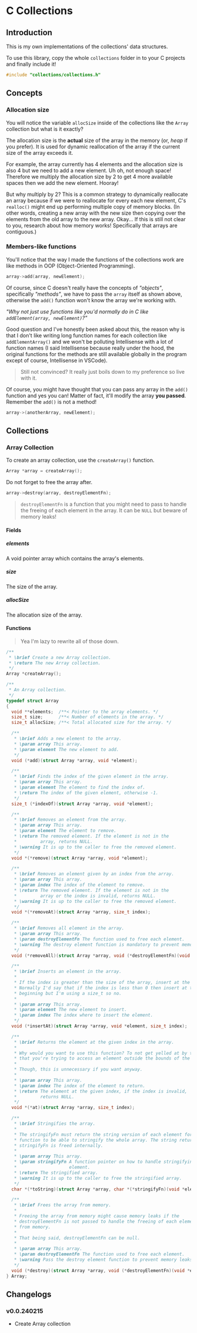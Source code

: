 # C Collections

## Introduction

This is my own implementations of the collections' data structures.

To use this library, copy the whole `collections` folder in to your C projects and finally include it!

```c
#include "collections/collections.h"
```

## Concepts

### Allocation size

You will notice the variable `allocSize` inside of the collections like the `Array` collection but what is it exactly?

The allocation size is the **actual** size of the array in the memory (or, _heap_ if you prefer). It is used for dynamic reallocation of the array if the current size of the array exceeds it.

For example, the array currently has 4 elements and the allocation size is also 4 but we need to add a new element. Uh oh, not enough space! Therefore we multiply the allocation size by 2 to get 4 more available spaces then we add the new element. Hooray!

But why multiply by 2? This is a common strategy to dynamically reallocate an array because if we were to reallocate for every each new element, C's `realloc()` might end up performing multiple copy of memory blocks. (In other words, creating a new array with the new size then copying over the elements from the old array to the new array. Okay... If this is still not clear to you, research about how memory works! Specifically that arrays are contiguous.)

### Members-like functions

You'll notice that the way I made the functions of the collections work are like methods in OOP (Object-Oriented Programming).

```c
array->add(array, newElement);
```

Of course, since C doesn't really have the concepts of _"objects"_, specifically _"methods"_, we have to pass the `array` itself as shown above, otherwise the `add()` function won't know the array we're working with.

_"Why not just use functions like you'd normally do in C like `addElement(array, newElement)`?"_

Good question and I've honestly been asked about this, the reason why is that I don't like writing long function names for each collection like `addElementArray()` and we won't be polluting Intellisense with a lot of function names (I said Intellisense because really under the hood, the original functions for the methods are still available globally in the program except of course, Intellisense in VSCode).

> Still not convinced? It really just boils down to my preference so live with it.

Of course, you might have thought that you can pass any array in the `add()` function and yes you can! Matter of fact, it'll modify the array **you passed**. Remember the `add()` is not a method!

```c
array->(anotherArray, newElement);
```

## Collections

### Array Collection

To create an array collection, use the `createArray()` function.

```c
Array *array = createArray();
```

Do not forget to free the array after.

```c
array->destroy(array, destroyElementFn);
```

> `destroyElementFn` is a function that you might need to pass to handle the freeing of each element in the array. It can be `NULL` but beware of memory leaks!

#### Fields

##### elements

A void pointer array which contains the array's elements.

##### size

The size of the array.

##### allocSize

The allocation size of the array.

#### Functions

> Yea I'm lazy to rewrite all of those down.

```c
/**
 * \brief Create a new Array collection.
 * \return The new Array collection.
 */
Array *createArray();

/**
 * An Array collection.
 */
typedef struct Array
{
  void **elements;  /**< Pointer to the array elements. */
  size_t size;      /**< Number of elements in the array. */
  size_t allocSize; /**< Total allocated size for the array. */

  /**
   * \brief Adds a new element to the array.
   * \param array This array.
   * \param element The new element to add.
   */
  void (*add)(struct Array *array, void *element);

  /**
   * \brief Finds the index of the given element in the array.
   * \param array This array.
   * \param element The element to find the index of.
   * \return The index of the given element, otherwise -1.
   */
  size_t (*indexOf)(struct Array *array, void *element);

  /**
   * \brief Removes an element from the array.
   * \param array This array.
   * \param element The element to remove.
   * \return The removed element. If the element is not in the
   *         array, returns NULL.
   * \warning It is up to the caller to free the removed element.
   */
  void *(*remove)(struct Array *array, void *element);

  /**
   * \brief Removes an element given by an index from the array.
   * \param array This array.
   * \param index The index of the element to remove.
   * \return The removed element. If the element is not in the
   *         array or the index is invalid, returns NULL.
   * \warning It is up to the caller to free the removed element.
   */
  void *(*removeAt)(struct Array *array, size_t index);

  /**
   * \brief Removes all element in the array.
   * \param array This array.
   * \param destroyElementFn The function used to free each element.
   * \warning The destroy element function is mandatory to prevent memory leaks.
   */
  void (*removeAll)(struct Array *array, void (*destroyElementFn)(void *element));

  /**
   * \brief Inserts an element in the array.
   *
   * If the index is greater than the size of the array, insert at the end.
   * Normally I'd say that if the index is less than 0 then insert at the
   * beginning but I'm using a size_t so no.
   *
   * \param array This array.
   * \param element The new element to insert.
   * \param index The index where to insert the element.
   */
  void (*insertAt)(struct Array *array, void *element, size_t index);

  /**
   * \brief Returns the element at the given index in the array.
   *
   * Why would you want to use this function? To not get yelled at by the memory
   * that you're trying to access an element outside the bounds of the array.
   *
   * Though, this is unnecessary if you want anyway.
   *
   * \param array This array.
   * \param index The index of the element to return.
   * \return The element at the given index, if the index is invalid,
   *         returns NULL.
   */
  void *(*at)(struct Array *array, size_t index);

  /**
   * \brief Stringifies the array.
   *
   * The stringifyFn must return the string version of each element for this
   * function to be able to stringify the whole array. The string returned by
   * stringifyFn is freed internally.
   *
   * \param array This array.
   * \param stringifyFn A function pointer on how to handle stringifying each
   *                    element.
   * \return The stringified array.
   * \warning It is up to the caller to free the stringified array.
   */
  char *(*toString)(struct Array *array, char *(*stringifyFn)(void *element));

  /**
   * \brief Frees the array from memory.
   *
   * Freeing the array from memory might cause memory leaks if the
   * destroyElementFn is not passed to handle the freeing of each element
   * from memory.
   *
   * That being said, destroyElementFn can be null.
   *
   * \param array This array.
   * \param destroyElementFn The function used to free each element.
   * \warning Pass the destroy element function to prevent memory leaks.
   */
  void (*destroy)(struct Array *array, void (*destroyElementFn)(void *element));
} Array;
```

## Changelogs

### v0.0.240215
 - Create Array collection
